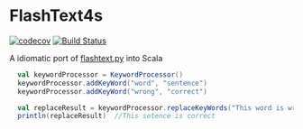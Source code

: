 # FlashText4s
[![codecov](https://codecov.io/gh/mintutu/fashtext4s/branch/master/graph/badge.svg)](https://codecov.io/gh/mintutu/flashtext4s)
[![Build Status](https://travis-ci.com/mintutu/flashtext4s.svg?branch=master)](https://travis-ci.com/mintutu/flashtext4s)

A idiomatic port of [flashtext.py](https://github.com/vi3k6i5/flashtext) into Scala

```scala
  val keywordProcessor = KeywordProcessor()
  keywordProcessor.addKeyWord("word", "sentence")
  keywordProcessor.addKeyWord("wrong", "correct")

  val replaceResult = keywordProcessor.replaceKeyWords("This word is wrong")
  println(replaceResult)  //This setence is correct
```